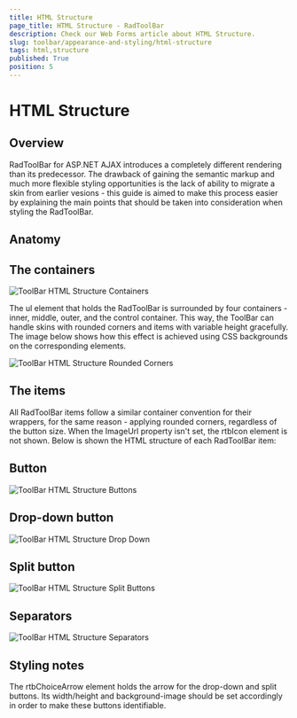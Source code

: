 ```yaml
---
title: HTML Structure
page_title: HTML Structure - RadToolBar
description: Check our Web Forms article about HTML Structure.
slug: toolbar/appearance-and-styling/html-structure
tags: html,structure
published: True
position: 5
---
```


# HTML Structure


## Overview

RadToolBar for ASP.NET AJAX introduces a completely different rendering than its predecessor. The drawback of gaining the semantic markup and much more flexible styling opportunities is the lack of ability to migrate a skin from earlier vesions - this guide is aimed to make this process easier by explaining the main points that should be taken into consideration when styling the RadToolBar.

## Anatomy

## The containers

![ToolBar HTML Structure Containers](images/toolbar_htmlstructureexplained00containers.gif)

The ul element that holds the RadToolBar is surrounded by four containers - inner, middle, outer, and the control container. This way, the ToolBar can handle skins with rounded corners and items with variable height gracefully. The image below shows how this effect is achieved using CSS backgrounds on the corresponding elements.

![ToolBar HTML Structure Rounded Corners](images/toolbar_htmlstructureexplained01containersroundedcorners.gif)

## The items

All RadToolBar items follow a similar container convention for their wrappers, for the same reason - applying rounded corners, regardless of the button size. When the ImageUrl property isn't set, the rtbIcon element is not shown. Below is shown the HTML structure of each RadToolBar item:

## Button

![ToolBar HTML Structure Buttons](images/toolbar_htmlstructureexplained02itemsbuttons.gif)

## Drop-down button

![ToolBar HTML Structure Drop Down](images/toolbar_htmlstructureexplained03itemsdropdowns.gif)

## Split button

![ToolBar HTML Structure Split Buttons](images/toolbar_htmlstructureexplained04itemssplitbuttons.gif)

## Separators

![ToolBar HTML Structure Separators](images/toolbar_htmlstructureexplained05itemsseparators.gif)

## Styling notes

The rtbChoiceArrow element holds the arrow for the drop-down and split buttons. Its width/height and background-image should be set accordingly in order to make these buttons identifiable.
